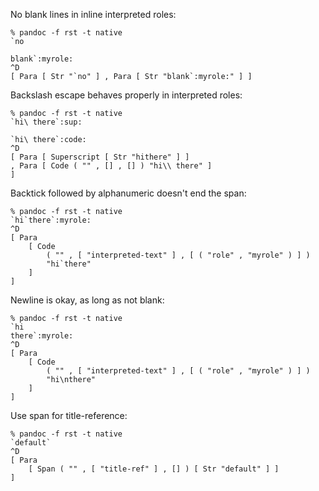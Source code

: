 No blank lines in inline interpreted roles:

```
% pandoc -f rst -t native
`no

blank`:myrole:
^D
[ Para [ Str "`no" ] , Para [ Str "blank`:myrole:" ] ]
```

Backslash escape behaves properly in interpreted roles:

```
% pandoc -f rst -t native
`hi\ there`:sup:

`hi\ there`:code:
^D
[ Para [ Superscript [ Str "hithere" ] ]
, Para [ Code ( "" , [] , [] ) "hi\\ there" ]
]
```

Backtick followed by alphanumeric doesn't end the span:
```
% pandoc -f rst -t native
`hi`there`:myrole:
^D
[ Para
    [ Code
        ( "" , [ "interpreted-text" ] , [ ( "role" , "myrole" ) ] )
        "hi`there"
    ]
]
```

Newline is okay, as long as not blank:
```
% pandoc -f rst -t native
`hi
there`:myrole:
^D
[ Para
    [ Code
        ( "" , [ "interpreted-text" ] , [ ( "role" , "myrole" ) ] )
        "hi\nthere"
    ]
]
```

Use span for title-reference:
```
% pandoc -f rst -t native
`default`
^D
[ Para
    [ Span ( "" , [ "title-ref" ] , [] ) [ Str "default" ] ]
]
```
